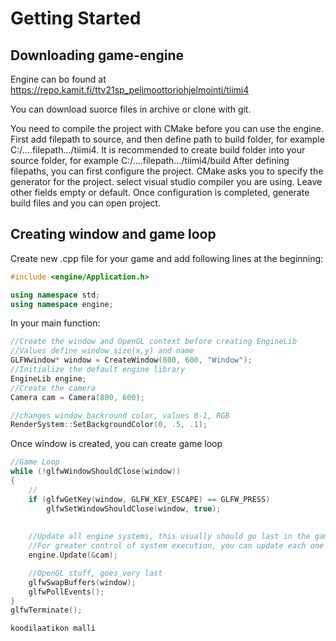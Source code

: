 # Getting Started



## Downloading game-engine

Engine can bo found at https://repo.kamit.fi/ttv21sp_pelimoottoriohjelmointi/tiimi4

You can download suorce files in archive or clone with git.

You need to compile the project with CMake before you can use the engine.
First add filepath to source, and then define path to build folder, for example C:/....filepath.../tiimi4.
It is recommended to create build folder into your source folder, for example C:/....filepath.../tiimi4/build
After defining filepaths, you can first configure the project. CMake asks you to specify the generator for the project. select visual studio compiler you are using. Leave other fields empty or default.
Once configuration is completed, generate build files and you can open project.



## Creating window and game loop

Create new .cpp file for your game and add following lines at the beginning:
```cpp
#include <engine/Application.h>

using namespace std;
using namespace engine;
```

In your main function:
```cpp
//Create the window and OpenGL context before creating EngineLib
//Values define window size(x,y) and name
GLFWwindow* window = CreateWindow(800, 600, "Window");
//Initialize the default engine library
EngineLib engine;
//Create the camera
Camera cam = Camera(800, 600);

//changes window backround color, values 0-1, RGB
RenderSystem::SetBackgroundColor(0, .5, .1);
```

Once window is created, you can create game loop

```cpp
//Game Loop
while (!glfwWindowShouldClose(window))
{
	//
	if (glfwGetKey(window, GLFW_KEY_ESCAPE) == GLFW_PRESS)
		glfwSetWindowShouldClose(window, true);
		
   
    //Update all engine systems, this usually should go last in the game loop
	//For greater control of system execution, you can update each one manually
	engine.Update(&cam);

	//OpenGL stuff, goes very last
	glfwSwapBuffers(window);
	glfwPollEvents();
}
glfwTerminate();

```


```cpp
koodilaatikon malli
```